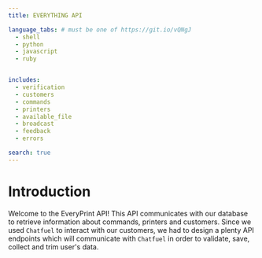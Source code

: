 ```yaml
---
title: EVERYTHING API

language_tabs: # must be one of https://git.io/vQNgJ
  - shell
  - python
  - javascript
  - ruby


includes:
  - verification
  - customers
  - commands
  - printers
  - available_file
  - broadcast
  - feedback
  - errors

search: true
---
```


# Introduction

Welcome to the EveryPrint API! This API communicates with our database to retrieve information about commands, printers and customers. Since we used `Chatfuel` to interact with our customers,
we had to design a plenty API endpoints which will communicate with `Chatfuel` in order to validate, save, collect and trim user's data.
